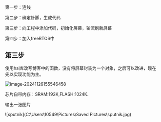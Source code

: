 第一步：连线

第二步：确定针脚，生成代码

第三步：向工程中添加代码，初始化屏幕，轮流刷新屏幕

第四步：加入freeRTOS中

## 第三步

使用hal库改写博客中的函数，没有将屏幕封装为一个对象，之后可以改进，现在先以实现功能为主。

![image-20241126155546458](C:\Users\10549\AppData\Roaming\Typora\typora-user-images\image-20241126155546458.png)

芯片自带内存：SRAM:192K,FLASH:1024K.

输出一张图片

![sputnik](C:\Users\10549\Pictures\Saved Pictures\sputnik.jpg)